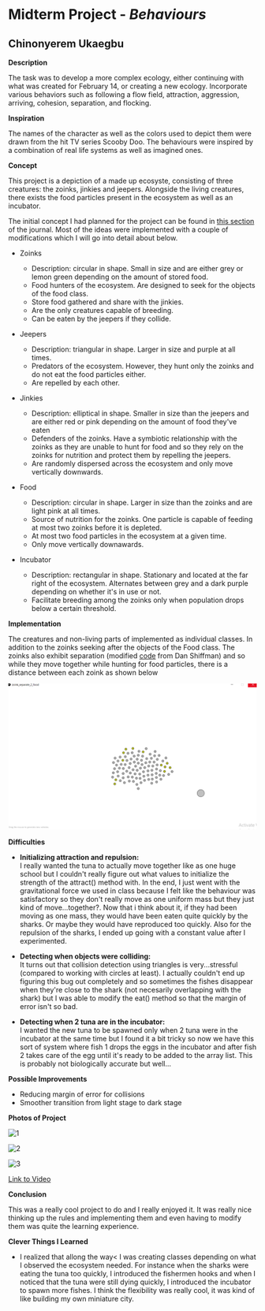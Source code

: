 # Midterm Project - *Behaviours*

## Chinonyerem Ukaegbu


**Description**

The task was to develop a more complex ecology, either continuing with what was created for February 14, or creating a new ecology. Incorporate various behaviors such as following a flow field, attraction, aggression, arriving, cohesion, separation, and flocking.

**Inspiration**

The names of the character as well as the colors used to depict them were drawn from the hit TV series Scooby Doo. The behaviours were inspired by a combination of real life systems as well as imagined ones.

**Concept**

This project is a depiction of a made up ecosyste, consisting of three creatures: the zoinks, jinkies and jeepers. Alongside the living creatures, there exists the food particles present in the ecosystem as well as an incubator.

The initial concept I had planned for the project can be found in [this section](https://github.com/ChinoUkaegbu/RobotaPsyche/blob/main/midterm/journal.md#27th-february-2022) of the journal. Most of the ideas were implemented with a couple of modifications which I will go into detail about below.

+ Zoinks
   - Description: circular in shape. Small in size and are either grey or lemon green depending on the amount of stored food.
   - Food hunters of the ecosystem. Are designed to seek for the objects of the food class.
   - Store food gathered and share with the jinkies.
   - Are the only creatures capable of breeding.
   - Can be eaten by the jeepers if they collide.

+ Jeepers
   - Description: triangular in shape. Larger in size and purple at all times.
   - Predators of the ecosystem. However, they hunt only the zoinks and do not eat the food particles either.
   - Are repelled by each other.

+ Jinkies
   - Description: elliptical in shape. Smaller in size than the jeepers and are either red or pink depending on the amount of food they've eaten
   - Defenders of the zoinks. Have a symbiotic relationship with the zoinks as they are unable to hunt for food and so they rely on the zoinks for nutrition and protect them by repelling the jeepers.
   - Are randomly dispersed across the ecosystem and only move vertically downwards.

+ Food
   - Description: circular in shape. Larger in size than the zoinks and are light pink at all times.
   - Source of nutrition for the zoinks. One particle is capable of feeding at most two zoinks before it is depleted.
   - At most two food particles in the ecosystem at a given time.
   - Only move vertically downawards.

+ Incubator
   - Description: rectangular in shape. Stationary and located at the far right of the ecosystem. Alternates between grey and a dark purple depending on whether it's in use or not.
   - Facilitate breeding among the zoinks only when population drops below a certain threshold.


**Implementation**

The creatures and non-living parts of implemented as individual classes. In addition to the zoinks seeking after the objects of the Food class. The zoinks also exhibit separation (modified [code](https://github.com/nature-of-code/noc-examples-processing/tree/master/chp06_agents/NOC_6_07_Separation) from Dan Shiffman) and so while they move together while hunting for food particles, there is a distance between each zoink as shown below

![separation](media/separation.png)


**Difficulties**

+ **Initializing attraction and repulsion:**\
I really wanted the tuna to actually move together like as one huge school but I couldn't really figure out what values to initialize the strength of the attract() method with. In the end, I just went with the gravitational force we used in class because I felt like the behaviour was satisfactory so they don't really move as one uniform mass but they just kind of move...together?. Now that i think about it, if they had been moving as one mass, they would have been eaten quite quickly by the sharks. Or maybe they would have reproduced too quickly. Also for the repulsion of the sharks, I ended up going with a constant value after I experimented.

+ **Detecting when objects were colliding:**\
It turns out that collision detection using triangles is very...stressful (compared to working with circles at least). I actually couldn't end up figuring this bug out completely and so sometimes the fishes disappear when they're close to the shark (not necesarily overlapping with the shark) but I was able to modify the eat() method so that the margin of error isn't so bad.

+ **Detecting when 2 tuna are in the incubator:**\
I wanted the new tuna to be spawned only when 2 tuna were in the incubator at the same time but I found it a bit tricky so now we have this sort of system where fish 1 drops the eggs in the incubator and after fish 2 takes care of the egg until it's ready to be added to the array list. This is probably not biologically accurate but well...


**Possible Improvements**

+ Reducing margin of error for collisions
+ Smoother transition from light stage to dark stage

**Photos of Project**

![1](images/Screenshot_1.png)

![2](images/Screenshot_2.png)

![3](images/Screenshot_3.png)

[Link to Video](https://youtu.be/xJ4EKzne_9Y)

**Conclusion**

This was a really cool project to do and I really enjoyed it. It was really nice thinking up the rules and implementing them and even having to modify them was quite the learning experience.

**Clever Things I Learned**

+ I realized that allong the way< I was creating classes depending on what I observed the ecosystem needed. For instance when the sharks were eating the tuna too quickly, I introduced the fishermen hooks and when I noticed that the tuna were still dying quickly, I introduced the incubator to spawn more fishes. I think the flexibility was really cool, it was kind of like building my own miniature city.
